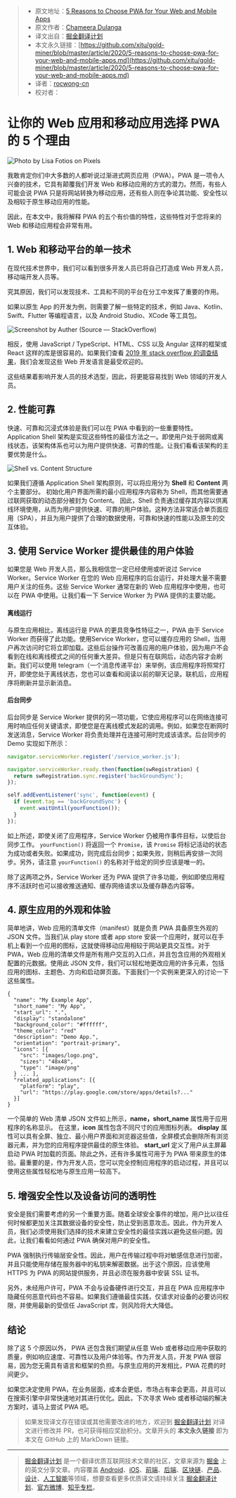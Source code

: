 > * 原文地址：[5 Reasons to Choose PWA for Your Web and Mobile Apps](https://blog.bitsrc.io/5-reasons-to-choose-pwa-for-your-web-and-mobile-apps-515c6d0e784d)
> * 原文作者：[Chameera Dulanga](https://medium.com/@chameeradulanga87)
> * 译文出自：[掘金翻译计划](https://github.com/xitu/gold-miner)
> * 本文永久链接：[https://github.com/xitu/gold-miner/blob/master/article/2020/5-reasons-to-choose-pwa-for-your-web-and-mobile-apps.md](https://github.com/xitu/gold-miner/blob/master/article/2020/5-reasons-to-choose-pwa-for-your-web-and-mobile-apps.md)
> * 译者：[rocwong-cn](https://github.com/rocwong-cn)
> * 校对者：

# 让你的 Web 应用和移动应用选择 PWA 的 5 个理由

![Photo by **[Lisa Fotios](https://www.pexels.com/@fotios-photos) on [Pixels](https://www.pexels.com/)**](https://cdn-images-1.medium.com/max/12000/1*tNa6Nnn7Ffq8uDEomL_pWw.jpeg)

我敢肯定你们中大多数的人都听说过渐进式网页应用（PWA）。PWA 是一项令人兴奋的技术，它具有颠覆我们开发 Web 和移动应用的方式的潜力。然而，有些人可能会说 PWA 只是将网站转换为移动应用，还有些人则在争论其功能、安全性以及相较于原生移动应用的性能。

因此，在本文中，我将解释 PWA 的五个有价值的特性，这些特性对于您将来的 Web 和移动应用程会非常有用。

## 1. Web 和移动平台的单一技术

在现代技术世界中，我们可以看到很多开发人员已将自己打造成 Web 开发人员，移动端开发人员等。

究其原因，我们可以发现技术、工具和不同的平台在分工中发挥了重要的作用。

如果以原生 App 的开发为例，则需要了解一些特定的技术，例如 Java、Kotlin、Swift、Flutter 等编程语言，以及 Android Studio、XCode 等工具包。

![Screenshot by Auther (Source — [StackOverflow](https://insights.stackoverflow.com/survey/2019#technology))](https://cdn-images-1.medium.com/max/2000/1*ugxSh7SYNtRB_CmJD_gn_A.png)

相反，使用 JavaScript / TypeScript、HTML、CSS 以及 Angular 这样的框架或 React 这样的库是很容易的。如果我们查看 [2019 年 stack overflow 的调查结果](https://insights.stackoverflow.com/survey/2019#most-loved-dreaded-wanted)，我们会发现这些 Web 开发语言是最受欢迎的。

这些结果着影响开发人员的技术选型，因此，将更能容易找到 Web 领域的开发人员。

## 2. 性能可靠

快速、可靠和沉浸式体验是我们可以在 PWA 中看到的一些重要特性。Application Shell 架构是实现这些特性的最佳方法之一。即使用户处于弱网或离线状态，该架构体系也可以为用户提供快速、可靠的性能。让我们看看该架构的主要优势是什么。

![Shell vs. Content Structure](https://cdn-images-1.medium.com/max/4000/0*Fi5V2irPUGri9v-D)

如果我们遵循 Application Shell 架构原则，可以将应用分为 **Shell** 和 **Content** 两个主要部分。 初始化用户界面所需的最小应用程序内容称为 Shell，而其他需要通过联网获取的动态部分被封为 Content。 因此，Shell 负责通过缓存其内容以供离线环境使用，从而为用户提供快速、可靠的用户体验。这种方法非常适合单页面应用（SPA），并且为用户提供了合理的数据使用，可靠和快速的性能以及原生的交互体验。

## 3. 使用 Service Worker 提供最佳的用户体验

如果您是 Web 开发人员，那么我相信您一定已经使用或听说过 Service Worker。Service Worker 在您的 Web 应用程序的后台运行，并处理大量不需要用户关注的任务。这些 Service Worker 通常在新的 Web 应用程序中使用，也可以在 PWA 中使用。让我们看一下 Service Worker 为 PWA 提供的主要功能。

#### 离线运行

与原生应用相比，离线运行是 PWA 的更具竞争性特征之一，PWA 由于 Service Worker 而获得了此功能。使用Service Worker，您可以缓存应用的 Shell，当用户再次访问时它将立即加载。这些后台操作可改善应用的用户体验，因为用户不会看到在线和离线模式之间的任何重大差异。但是只有在联网后，动态内容才会刷新。我们可以使用 telegram（一个消息传递平台）来举例，该应用程序将照常打开，即使您处于离线状态，您也可以查看和阅读以前的聊天记录。联机后，应用程序将刷新并显示新消息。

#### 后台同步

后台同步是 Service Worker 提供的另一项功能，它使应用程序可以在网络连接可用时响应任何关键请求，即使您是在离线模式发起的调用。例如，如果您在断网时发送消息，Service Worker 将负责处理并在连接可用时完成该请求。后台同步的 Demo 实现如下所示：

```js
navigator.serviceWorker.register('/service_worker.js');

navigator.serviceWorker.ready.then(function(swRegistration) {
  return swRegistration.sync.register('backGroundSync');
});

self.addEventListener('sync', function(event) {
  if (event.tag == 'backGroundSync') {
    event.waitUntil(yourFunction());
  }
});
```

如上所述，即使关闭了应用程序，Service Worker 仍被用作事件目标，以使后台同步工作。 `yourFunction()` 将返回一个 `Promise`，该 `Promise` 将标记活动的状态为成功或者失败。如果成功，则完成后台同步；如果失败，则稍后再安排一次同步。另外，请注意 `yourFunction()` 的名称对于给定的同步应该是唯一的。

除了这两项之外，Service Worker 还为 PWA 提供了许多功能，例如即使应用程序不活跃时也可以接收推送通知、缓存网络请求以及缓存静态内容等。

## 4. 原生应用的外观和体验

简单地讲，Web 应用的清单文件（manifest）就是负责 PWA 具备原生外观的 JSON 文件。当我们从 play store 或者 app store 安装一个应用时，就可以在手机上看到一个应用的图标，这就使得移动应用相较于网站更具交互性。对于 PWA，Web 应用的清单文件是所有用户交互的入口点，并且包含应用的外观相关配置的元数据。使用此 JSON 文件，我们可以轻松地更改应用的许多元素，包括应用的图标、主题色、方向和启动屏页面。下面我们一个实例来更深入的讨论一下这些属性。

```
{
  "name": "My Example App",
  "short_name": "My App",
  "start_url": ".",
  "display": "standalone"  
  "background_color": "#ffffff",
  "theme_color": "red"
  "description": "Demo App.",
  "orientation": "portrait-primary",
  "icons": [{
    "src": "images/logo.png",
    "sizes": "48x48",
    "type": "image/png"
  } ... ],
  "related_applications": [{
    "platform": "play",
    "url": "https://play.google.com/store/apps/details?..."
  }]
}
```

一个简单的 Web 清单 JSON 文件如上所示，**name，short_name** 属性用于应用程序的名称显示。 在这里，**icon** 属性包含不同尺寸的应用图标列表。 **display** 属性可以具有全屏、独立、最小用户界面和浏览器这些值，全屏模式会删除所有浏览器元素，并为您的应用程序提供最佳的原生体验。 **start_url** 定义了用户从主屏幕启动 PWA 时加载的页面。除此之外，还有许多属性可用于为 PWA 带来原生的体验。最重要的是，作为开发人员，您可以完全控制应用程序的启动过程，并且可以使用这些属性轻松地与原生应用一较高下。

## 5. 增强安全性以及设备访问的透明性

安全是我们需要考虑的另一个重要方面。随着全球安全事件的增加，用户比以往任何时候都更加关注其数据设备的安全性，防止受到恶意攻击。因此，作为开发人员，我们必须使用我们选择的技术来建立安全性的最佳实践以避免这些问题。因此，让我们看看如何通过 PWA 确保对用户的安全性。

PWA 强制执行传输层安全性。因此，用户在传输过程中将对敏感信息进行加密，并且只能使用存储在服务器中的私钥来解密数据。出于这个原因，应该使用 HTTPS 为 PWA 的网站提供服务，并且必须在服务器中安装 SSL 证书。

另外，未经用户许可，PWA 不会与设备硬件进行交互，并且在 PWA 应用程序中隐藏任何恶意代码也不容易。如果我们遵循最佳实践，仅请求对设备的必要访问权限，并使用最新的受信任 JavaScript 库，则风险将大大降低。

## 结论

除了这 5 个原因以外， PWA 还包含我们期望从任意 Web 或者移动应用中获取的质量，例如响应速度、可靠性以及用户体验等。作为开发人员，开发 PWA 很容易，因为您无需具有语言和框架的负担。与原生应用的开发相比，PWA 花费的时间更少。

如果您决定使用 PWA，在业务层面，成本会更低，市场占有率会更高，并且可以在搜索引擎中非常快速地对其进行优化。因此，下次寻求 Web 或者移动端的解决方案时，请马上尝试 PWA 吧。

> 如果发现译文存在错误或其他需要改进的地方，欢迎到 [掘金翻译计划](https://github.com/xitu/gold-miner) 对译文进行修改并 PR，也可获得相应奖励积分。文章开头的 **本文永久链接** 即为本文在 GitHub 上的 MarkDown 链接。

---

> [掘金翻译计划](https://github.com/xitu/gold-miner) 是一个翻译优质互联网技术文章的社区，文章来源为 [掘金](https://juejin.im) 上的英文分享文章。内容覆盖 [Android](https://github.com/xitu/gold-miner#android)、[iOS](https://github.com/xitu/gold-miner#ios)、[前端](https://github.com/xitu/gold-miner#前端)、[后端](https://github.com/xitu/gold-miner#后端)、[区块链](https://github.com/xitu/gold-miner#区块链)、[产品](https://github.com/xitu/gold-miner#产品)、[设计](https://github.com/xitu/gold-miner#设计)、[人工智能](https://github.com/xitu/gold-miner#人工智能)等领域，想要查看更多优质译文请持续关注 [掘金翻译计划](https://github.com/xitu/gold-miner)、[官方微博](http://weibo.com/juejinfanyi)、[知乎专栏](https://zhuanlan.zhihu.com/juejinfanyi)。
